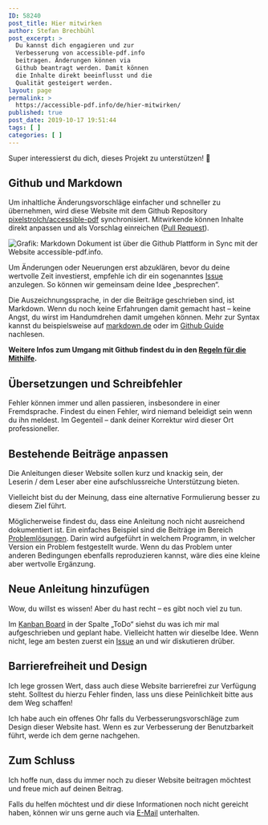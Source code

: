 ```yaml
---
ID: 58240
post_title: Hier mitwirken
author: Stefan Brechbühl
post_excerpt: >
  Du kannst dich engagieren und zur
  Verbesserung von accessible-pdf.info
  beitragen. Änderungen können via
  Github beantragt werden. Damit können
  die Inhalte direkt beeinflusst und die
  Qualität gesteigert werden.
layout: page
permalink: >
  https://accessible-pdf.info/de/hier-mitwirken/
published: true
post_date: 2019-10-17 19:51:44
tags: [ ]
categories: [ ]
---
```

Super interessierst du dich, dieses Projekt zu unterstützen! 🎉

## Github und Markdown

Um inhaltliche Änderungsvorschläge einfacher und schneller zu übernehmen, wird diese Website mit dem Github Repository [pixelstrolch/accessible-pdf](https://github.com/pixelstrolch/accessible-pdf) synchronisiert. Mitwirkende können Inhalte direkt anpassen und als Vorschlag  einreichen ([Pull Request](https://github.com/pixelstrolch/accessible-pdf/pulls)).

![Grafik: Markdown Dokument ist über die Github Plattform in Sync mit der Website accessible-pdf.info.](https://accessible-pdf.info/content/uploads/homepage-teaser-sync.png)

Um Änderungen oder Neuerungen erst abzuklären, bevor du deine wertvolle Zeit investierst, empfehle ich dir ein sogenanntes [Issue](https://github.com/pixelstrolch/accessible-pdf/issues) anzulegen. So können wir gemeinsam deine Idee „besprechen“.

Die Auszeichnungssprache, in der die Beiträge geschrieben sind, ist Markdown. Wenn du noch keine Erfahrungen damit gemacht hast – keine Angst, du wirst im Handumdrehen damit umgehen können. Mehr zur Syntax kannst du beispielsweise auf [markdown.de](https://markdown.de) oder im [Github Guide](https://guides.github.com/features/mastering-markdown/) nachlesen.

**Weitere Infos zum Umgang mit Github findest du in den [Regeln für die Mithilfe](https://github.com/pixelstrolch/accessible-pdf/blob/master/CONTRIBUTING.md#regeln-für-die-mithilfe).** 

## Übersetzungen und Schreibfehler

Fehler können immer und allen passieren, insbesondere in einer Fremdsprache. Findest du einen Fehler, wird niemand beleidigt sein wenn du ihn meldest. Im Gegenteil – dank deiner Korrektur wird dieser Ort professioneller.

## Bestehende Beiträge anpassen

Die Anleitungen dieser Website sollen kurz und knackig sein, der Leserin / dem Leser aber eine aufschlussreiche Unterstützung bieten.

Vielleicht bist du der Meinung, dass eine alternative Formulierung besser zu diesem Ziel führt.

Möglicherweise findest du, dass eine Anleitung noch nicht ausreichend dokumentiert ist. Ein einfaches Beispiel sind die Beiträge im Bereich [Problemlösungen](https://accessible-pdf.info/de/tutorials/). Darin wird aufgeführt in welchem Programm, in welcher Version ein Problem festgestellt wurde. Wenn du das Problem unter anderen Bedingungen ebenfalls reproduzieren kannst, wäre dies eine kleine aber wertvolle Ergänzung.

## Neue Anleitung hinzufügen

Wow, du willst es wissen! Aber du hast recht – es gibt noch viel zu tun.

Im [Kanban Board](https://github.com/pixelstrolch/accessible-pdf/projects/1) in der Spalte „ToDo“ siehst du was ich mir mal aufgeschrieben und geplant habe. Vielleicht hatten wir dieselbe Idee. Wenn nicht, lege am besten zuerst ein [Issue](https://github.com/pixelstrolch/accessible-pdf/issues) an und wir diskutieren drüber.

## Barrierefreiheit und Design

Ich lege grossen Wert, dass auch diese Website barrierefrei zur Verfügung steht. Solltest du hierzu Fehler finden, lass uns diese Peinlichkeit bitte aus dem Weg schaffen!

Ich habe auch ein offenes Ohr falls du Verbesserungsvorschläge zum Design dieser Website hast. Wenn es zur Verbesserung der Benutzbarkeit führt, werde ich dem gerne nachgehen. 

## Zum Schluss

Ich hoffe nun, dass du immer noch zu dieser Website beitragen möchtest und freue mich auf deinen Beitrag.

Falls du helfen möchtest und dir diese Informationen noch nicht gereicht haben, können wir uns gerne auch via [E-Mail](mailto:mail@accessible-pdf.info) unterhalten.